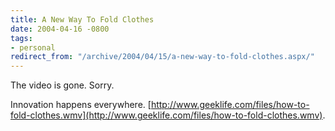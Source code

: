 ```yaml
---
title: A New Way To Fold Clothes
date: 2004-04-16 -0800
tags:
- personal
redirect_from: "/archive/2004/04/15/a-new-way-to-fold-clothes.aspx/"
---
```


The video is gone. Sorry.

Innovation happens everywhere.
[http://www.geeklife.com/files/how-to-fold-clothes.wmv](http://www.geeklife.com/files/how-to-fold-clothes.wmv).

